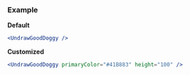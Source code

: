 ### Example

**Default**
```jsx
<UndrawGoodDoggy />
```

**Customized**
```jsx
<UndrawGoodDoggy primaryColor="#41B883" height="100" />
```
